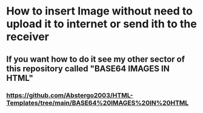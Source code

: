 # How to insert Image without need to upload it to internet or send ith to the receiver

## If you want how to do it see my other sector of this repository called "BASE64 IMAGES IN HTML"
### https://github.com/Abstergo2003/HTML-Templates/tree/main/BASE64%20IMAGES%20IN%20HTML